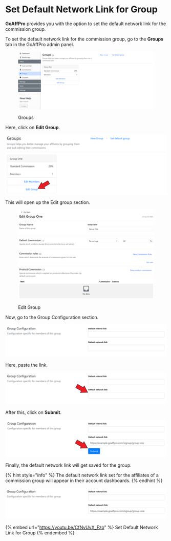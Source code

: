 # Set Default Network Link for Group

**GoAffPro** provides you with the option to set the default network link for the commission group.

To set the default network link for the commission group, go to the **Groups** tab in the GoAffPro admin panel.

<figure><img src="../../.gitbook/assets/image (172).png" alt=""><figcaption><p>Groups</p></figcaption></figure>

Here, click on **Edit Group**.

![Click on Edit Group](<../../.gitbook/assets/Screenshot 2021-06-02 043903.png>)

This will open up the Edit group section.

<figure><img src="../../.gitbook/assets/image (3550).png" alt=""><figcaption><p>Edit Group</p></figcaption></figure>

Now, go to the Group Configuration section.

![Group Configuration](<../../.gitbook/assets/image (2710).png>)

Here, paste the link.

![Paste the link](<../../.gitbook/assets/Screenshot 2021-06-02 044411.png>)

After this, click on **Submit**.

![Click on Submit](<../../.gitbook/assets/Screenshot 2021-06-02 044706.png>)

Finally, the default network link will get saved for the group.

{% hint style="info" %}
The default network link set for the affiliates of a commission group will appear in their account dashboards.
{% endhint %}

![](<../../.gitbook/assets/image (2880).png>)

{% embed url="https://youtu.be/CfNvUvX_Fzo" %}
Set Default Network Link for Group
{% endembed %}
